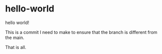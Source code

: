 # hello-world
hello world!

This is a commit I need to make to ensure that the branch is different from the main.

That is all.
